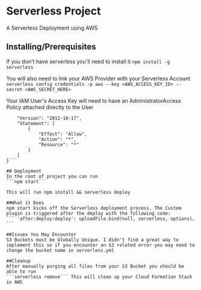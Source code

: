 # Serverless Project
A Serverless Deployment using AWS

## Installing/Prerequisites
If you don't have serverless you'll need to install it
```npm install -g serverless```

You will also need to link your AWS Provider with your Serverless Account
``` serverless config credentials -p aws --key <AWS_ACCESS_KEY_ID> --secret <AWS_SECRET_HERE> ```

Your IAM User's Access Key will need to have an AdministratorAccess Policy attached directly to the User
```{
    "Version": "2012-10-17",
    "Statement": [
        {
            "Effect": "Allow",
            "Action": "*",
            "Resource": "*"
        }
    ]
}```

## Deployment
In the root of project you can run
```npm start```

This will run npm install && serverless deploy

##What it Does
npm start kicks off the Serverless deployment process. The Custom plugin is triggered after the deploy with the following code:
``` 'after:deploy:deploy': uploadFile.bind(null, serverless, options), ```

##Issues You May Encounter
S3 Buckets must be Globally Unique. I didn't find a great way to implement this so if you encounter an S3 related error you may need to change the bucket name in serverless.yml

##Cleanup
After manually purging all files from your S3 Bucket you should be able to run 
```serverless remove``` This will clean up your Cloud Formation Stack in AWS



